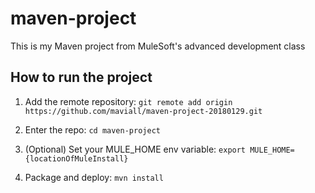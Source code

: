 # maven-project

This is my Maven project from MuleSoft's advanced development class

## How to run the project

1. Add the remote repository: `git remote add origin https://github.com/maviall/maven-project-20180129.git`

1. Enter the repo: `cd maven-project`

1. (Optional) Set your MULE_HOME env variable: `export MULE_HOME={locationOfMuleInstall}`

1. Package and deploy: `mvn install`
